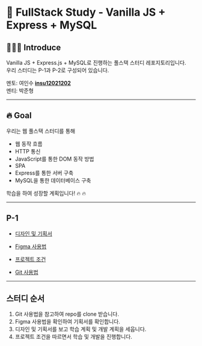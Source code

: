 # 🤗 FullStack Study - Vanilla JS + Express + MySQL 

## 🧑🏻‍💻 Introduce

Vanilla JS + Express.js + MySQL로 진행하는 풀스택 스터디 레포지토리입니다. <br/>
우리 스터디는 P-1과 P-2로 구성되어 있습니다. <br/>

멘토: 여인수 **[insu12021202](https://github.com/insu12021202)**  <br/>
멘티: 박준형 

---

## 🔥 Goal

우리는 웹 풀스택 스터디를 통해

- 웹 동작 흐름
- HTTP 통신
- JavaScript를 통한 DOM 동작 방법
- SPA
- Express를 통한 서버 구축
- MySQL을 통한 데이터베이스 구축

학습을 하여 성장할 계획입니다! 🔥 🔥

---

## P-1

- [디자인 및 기획서](https://www.figma.com/file/FMcTfiuDucOpEs2j6fh3XL/2022-Ajou-Beginner-Project-1-1?node-id=1%3A2)

- [Figma 사용법](https://slash-amaranthus-65c.notion.site/Figma-c1dead5d929d44498e94641f8058e10d)

- [프로젝트 조건](https://slash-amaranthus-65c.notion.site/P-1-0f22a61c074f4a86a57e01acdb8f3457)

- [Git 사용법](https://github.com/code-squad/codesquad-docs/blob/master/codereview/README.md)

---

## 스터디 순서

1. Git 사용법을 참고하여 repo를 clone 받습니다.
2. Figma 사용법을 확인하여 기획서를 확인합니다.
3. 디자인 및 기획서를 보고 학습 계획 및 개발 계획을 세웁니다.
4. 프로젝트 조건을 따르면서 학습 및 개발을 진행합니다.

